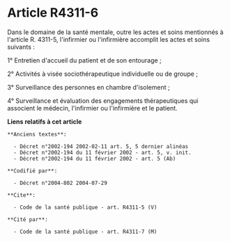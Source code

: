 # Article R4311-6

Dans le domaine de la santé mentale, outre les actes et soins mentionnés à l'article R. 4311-5, l'infirmier ou l'infirmière
accomplit les actes et soins suivants :

1° Entretien d'accueil du patient et de son entourage ;

2° Activités à visée sociothérapeutique individuelle ou de groupe ;

3° Surveillance des personnes en chambre d'isolement ;

4° Surveillance et évaluation des engagements thérapeutiques qui associent le médecin, l'infirmier ou l'infirmière et le
patient.

**Liens relatifs à cet article**

	**Anciens textes**:

	  - Décret n°2002-194 2002-02-11 art. 5, 5 dernier alinéas
	  - Décret n°2002-194 du 11 février 2002 - art. 5, v. init.
	  - Décret n°2002-194 du 11 février 2002 - art. 5 (Ab)

	**Codifié par**:

	  - Décret n°2004-802 2004-07-29

	**Cite**:

	  - Code de la santé publique - art. R4311-5 (V)

	**Cité par**:

	  - Code de la santé publique - art. R4311-7 (M)
